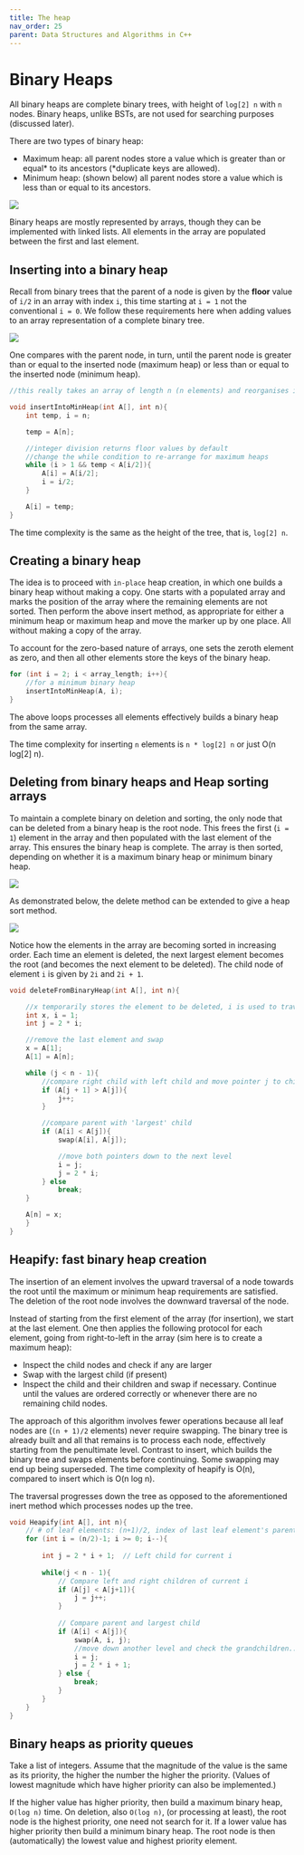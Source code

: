 ```yaml
---
title: The heap
nav_order: 25
parent: Data Structures and Algorithms in C++
---
```


# Binary Heaps

All binary heaps are complete binary trees, with height of `log[2] n` with `n` nodes. Binary heaps, unlike BSTs, are not used for searching purposes (discussed later).

There are two types of binary heap:

+ Maximum heap: all parent nodes store a value which is greater than or equal* to its ancestors (*duplicate keys are allowed).
+ Minimum heap: (shown below) all parent nodes store a value which is less than or equal to its ancestors.

![](./images/BinaryHeaps.svg)

Binary heaps are mostly represented by arrays, though they can be implemented with linked lists. All elements in the array are populated between the first and last element.

## Inserting into a binary heap

Recall from binary trees that the parent of a node is given by the __floor__ value of `i/2` in an array with index `i`, this time starting at `i = 1` not the conventional `i = 0`. We follow these requirements here when adding values to an array representation of a complete binary tree.

![](./images/BinaryHeapInsertion.svg)

One compares with the parent node, in turn, until the parent node is greater than or equal to the inserted node (maximum heap) or less than or equal to the inserted node (minimum heap).

```cpp
//this really takes an array of length n (n elements) and reorganises it; insert the required value to an array and then pass it to insertIntoHeap()

void insertIntoMinHeap(int A[], int n){
    int temp, i = n;

    temp = A[n];

    //integer division returns floor values by default
    //change the while condition to re-arrange for maximum heaps
    while (i > 1 && temp < A[i/2]){
        A[i] = A[i/2];
        i = i/2;
    }

    A[i] = temp;
}
```

The time complexity is the same as the height of the tree, that is, `log[2] n`.

## Creating a binary heap

The idea is to proceed with `in-place` heap creation, in which one builds a binary heap without making a copy. One starts with a populated array and marks the position of the array where the remaining elements are not sorted. Then perform the above insert method, as appropriate for either a minimum heap or maximum heap and move the marker up by one place. All without making a copy of the array.

To account for the zero-based nature of arrays, one sets the zeroth element as zero, and then all other elements store the keys of the binary heap.

```cpp
for (int i = 2; i < array_length; i++){
    //for a minimum binary heap
    insertIntoMinHeap(A, i);
}
```

The above loops processes all elements effectively builds a binary heap from the same array.

The time complexity for inserting `n` elements is `n * log[2] n` or just O(n log[2] n).

## Deleting from binary heaps and Heap sorting arrays

To maintain a complete binary on deletion and sorting, the only node that can be deleted from a binary heap is the root node. This frees the first (`i = 1`) element in the array and then populated with the last element of the array. This ensures the binary heap is complete. The array is then sorted, depending on whether it is a maximum binary heap or minimum binary heap.

![](./images/BinaryHeapDeletion.svg)

As demonstrated below, the delete method can be extended to give a heap sort method.

![](./images/BinaryHeapSort.svg)

Notice how the elements in the array are becoming sorted in increasing order. Each time an element is deleted, the next largest element becomes the root (and becomes the next element to be deleted). The child node of element `i` is given by `2i` and `2i + 1`.

```cpp
void deleteFromBinaryHeap(int A[], int n){

    //x temporarily stores the element to be deleted, i is used to traverse the parent node, j traverses the child nodes
    int x, i = 1;
    int j = 2 * i;

    //remove the last element and swap
    x = A[1];
    A[1] = A[n];

    while (j < n - 1){
        //compare right child with left child and move pointer j to child with the largest key
        if (A[j + 1] > A[j]){
            j++;
        }

        //compare parent with 'largest' child
        if (A[i] < A[j]){
            swap(A[i], A[j]);

            //move both pointers down to the next level
            i = j;
            j = 2 * i;
        } else
            break;
    }

    A[n] = x;
    }
}
```

## Heapify: fast binary heap creation

The insertion of an element involves the upward traversal of a node towards the root until the maximum or minimum heap requirements are satisfied. The deletion of the root node involves the downward traversal of the node.

Instead of starting from the first element of the array (for insertion), we start at the last element. One then applies the following protocol for each element, going from right-to-left in the array (sim here is to create a maximum heap):

+ Inspect the child nodes and check if any are larger
+ Swap with the largest child (if present)
+ Inspect the child and their children and swap if necessary. Continue until the values are ordered correctly or whenever there are no remaining child nodes.

The approach of this algorithm involves fewer operations because all leaf nodes are (`(n + 1)/2` elements) never require swapping. The binary tree is already built and all that remains is to process each node, effectively starting from the penultimate level. Contrast to insert, which builds the binary tree and swaps elements before continuing. Some swapping may end up being superseded. The time complexity of heapify is O(n), compared to insert which is O(n log n).

The traversal progresses down the tree as opposed to the aforementioned inert method which processes nodes up the tree.

```cpp
void Heapify(int A[], int n){
    // # of leaf elements: (n+1)/2, index of last leaf element's parent = (n/2)-1
    for (int i = (n/2)-1; i >= 0; i--){
 
        int j = 2 * i + 1;  // Left child for current i
 
        while(j < n - 1){
            // Compare left and right children of current i
            if (A[j] < A[j+1]){
                j = j++;
            }
 
            // Compare parent and largest child
            if (A[i] < A[j]){
                swap(A, i, j);
                //move down another level and check the grandchildren...
                i = j;
                j = 2 * i + 1;
            } else {
                break;
            }
        }
    }
}
```

## Binary heaps as priority queues

Take a list of integers. Assume that the magnitude of the value is the same as its priority, the higher the number the higher the priority. (Values of lowest magnitude which have higher priority can also be implemented.)

If the higher value has higher priority, then build a maximum binary heap, `O(log n)` time. On deletion, also `O(log n)`, (or processing at least), the root node is the highest priority, one need not search for it. If a lower value has higher priority then build a minimum binary heap. The root node is then (automatically) the lowest value and highest priority element.